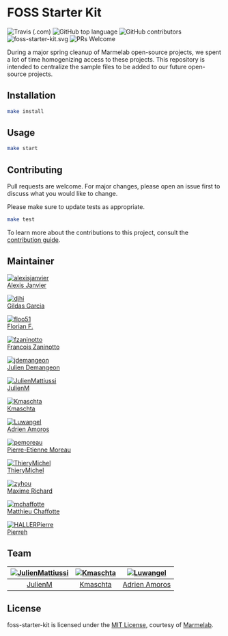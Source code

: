 # FOSS Starter Kit

 ![Travis (.com)](https://img.shields.io/travis/com/marmelab/foss-starter-kit.svg) ![GitHub top language](https://img.shields.io/github/languages/top/marmelab/foss-starter-kit.svg) ![GitHub contributors](https://img.shields.io/github/contributors/marmelab/foss-starter-kit.svg) ![foss-starter-kit.svg](https://img.shields.io/github/license/marmelab/foss-starter-kit.svg) ![PRs Welcome](https://img.shields.io/badge/PRs-welcome-brightgreen.svg)

During a major spring cleanup of Marmelab open-source projects, we spent a lot of time homogenizing access to these projects. This repository is intended to centralize the sample files to be added to our future open-source projects.

## Installation

```bash
make install
```

## Usage

```bash
make start
```

## Contributing

Pull requests are welcome. For major changes, please open an issue first to discuss what you would like to change.

Please make sure to update tests as appropriate.

```bash
make test
```

To learn more about the contributions to this project, consult the [contribution guide](/.github/CONTRIBUTING.md).

## Maintainer

[![alexisjanvier](https://avatars1.githubusercontent.com/u/547706?s=96&amp;v=4)](https://github.com/alexisjanvier)     
[Alexis Janvier](https://github.com/alexisjanvier) 

[![djhi](https://avatars1.githubusercontent.com/u/1122076?s=96&amp;v=4)](https://github.com/djhi)     
[Gildas Garcia](https://github.com/djhi)    

[![floo51](https://avatars3.githubusercontent.com/u/2562270?s=96&amp;v=4)](https://github.com/floo51)     
[Florian F.](https://github.com/floo51)    

[![fzaninotto](https://avatars2.githubusercontent.com/u/99944?s=96&amp;v=4)](https://github.com/fzaninotto)     
[Francois Zaninotto](https://github.com/fzaninotto)  

[![jdemangeon](https://avatars1.githubusercontent.com/u/1064780?s=96&amp;v=4)](https://github.com/jdemangeon)     
[Julien Demangeon](https://github.com/jdemangeon)  

[![JulienMattiussi](https://avatars2.githubusercontent.com/u/39904906?s=96&amp;v=4)](https://github.com/JulienMattiussi)     
[JulienM](https://github.com/JulienMattiussi)  
     
[![Kmaschta](https://avatars2.githubusercontent.com/u/1819833?s=96&amp;v=4)](https://github.com/Kmaschta)     
[Kmaschta](https://github.com/Kmaschta)  

[![Luwangel](https://avatars2.githubusercontent.com/u/5584839?s=96&amp;v=4)](https://github.com/Luwangel)     
[Adrien Amoros](https://github.com/Luwangel) 
      
[![pemoreau](https://avatars2.githubusercontent.com/u/1090025?s=96&amp;v=4)](https://github.com/pemoreau)     
[Pierre-Etienne Moreau](https://github.com/pemoreau) 

[![ThieryMichel](https://avatars3.githubusercontent.com/u/4034399?s=96&amp;v=4)](https://github.com/ThieryMichel)     
[ThieryMichel](https://github.com/ThieryMichel) 
      
[![zyhou](https://avatars2.githubusercontent.com/u/2212144?s=96&amp;v=4)](https://github.com/zyhou)     
[Maxime Richard](https://github.com/zyhou) 

[![mchaffotte](https://avatars2.githubusercontent.com/u/4921926?s=460&v=4)](https://github.com/mchaffotte)     
[Matthieu Chaffotte](https://github.com/mchaffotte) 

[![HALLERPierre](https://media.licdn.com/dms/image/C5603AQGJ25y2leHvgQ/profile-displayphoto-shrink_200_200/0?e=1577318400&v=beta&t=ee-itvEFGMf3PgjZ735QqGavcgTCkJOoc5IKQwwLM3Q)](https://github.com/HALLERPierre)     
[Pierreh](https://github.com/HALLERPierre) 

## Team

[![JulienMattiussi](https://avatars2.githubusercontent.com/u/39904906?s=96&amp;v=4)](https://github.com/JulienMattiussi) | [![Kmaschta](https://avatars2.githubusercontent.com/u/1819833?s=96&amp;v=4)](https://github.com/Kmaschta) | [![Luwangel](https://avatars2.githubusercontent.com/u/5584839?s=96&amp;v=4)](https://github.com/Luwangel)
:---:|:---:|:---:
[JulienM](https://github.com/JulienMattiussi) | [Kmaschta](https://github.com/Kmaschta) | [Adrien Amoros](https://github.com/Luwangel)

## License

foss-starter-kit is licensed under the [MIT License](LICENSE), courtesy of [Marmelab](http://marmelab.com).
